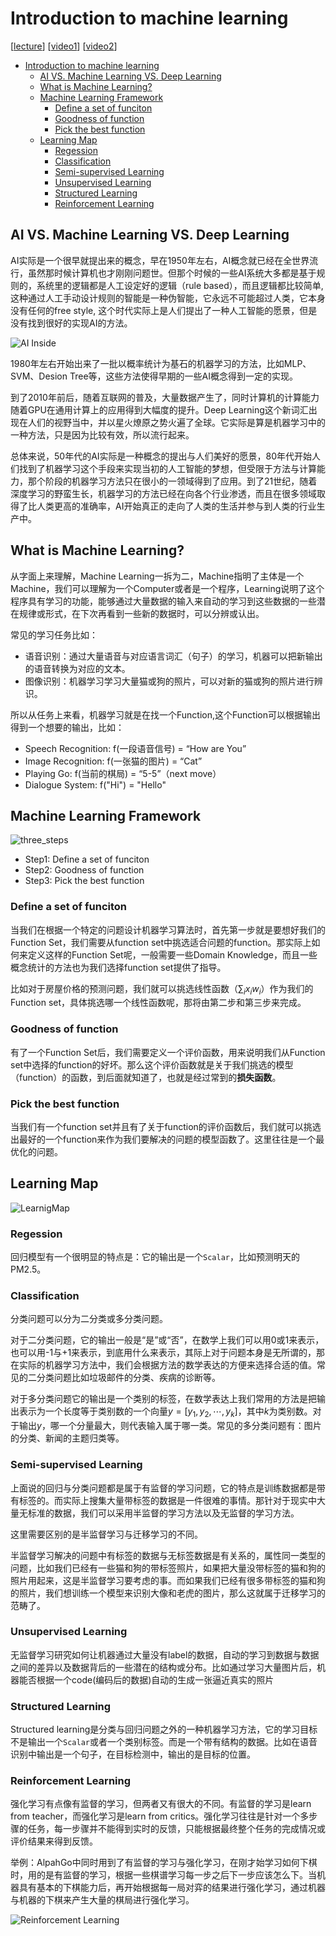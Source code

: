 # Introduction to machine learning

\[[lecture](../lectures/introduction.pdf)\]
\[[video1](https://youtu.be/CXgbekl66jc)\]
\[[video2](https://www.youtube.com/watch?v=On1N8u1z2Ng)\]

<!-- TOC -->

- [Introduction to machine learning](#introduction-to-machine-learning)
    - [AI VS. Machine Learning VS. Deep Learning](#ai-vs-machine-learning-vs-deep-learning)
    - [What is Machine Learning?](#what-is-machine-learning)
    - [Machine Learning Framework](#machine-learning-framework)
        - [Define a set of funciton](#define-a-set-of-funciton)
        - [Goodness of function](#goodness-of-function)
        - [Pick the best function](#pick-the-best-function)
    - [Learning Map](#learning-map)
        - [Regession](#regession)
        - [Classification](#classification)
        - [Semi-supervised Learning](#semi-supervised-learning)
        - [Unsupervised Learning](#unsupervised-learning)
        - [Structured Learning](#structured-learning)
        - [Reinforcement Learning](#reinforcement-learning)

<!-- /TOC -->


## AI VS. Machine Learning VS. Deep Learning

AI实际是一个很早就提出来的概念，早在1950年左右，AI概念就已经在全世界流行，虽然那时候计算机也才刚刚问题世。但那个时候的一些AI系统大多都是基于规则的，系统里的逻辑都是人工设定好的逻辑（rule based），而且逻辑都比较简单,这种通过人工手动设计规则的智能是一种伪智能，它永远不可能超过人类，它本身没有任何的free style, 这个时代实际上是人们提出了一种人工智能的愿景，但是没有找到很好的实现AI的方法。

![AI Inside](../images/001_ai_inside.jpg)

1980年左右开始出来了一批以概率统计为基石的机器学习的方法，比如MLP、SVM、Desion Tree等，这些方法使得早期的一些AI概念得到一定的实现。

到了2010年前后，随着互联网的普及，大量数据产生了，同时计算机的计算能力随着GPU在通用计算上的应用得到大幅度的提升。Deep Learning这个新词汇出现在人们的视野当中，并以星火燎原之势火遍了全球。它实际是算是机器学习中的一种方法，只是因为比较有效，所以流行起来。

总体来说，50年代的AI实际是一种概念的提出与人们美好的愿景，80年代开始人们找到了机器学习这个手段来实现当初的人工智能的梦想，但受限于方法与计算能力，那个阶段的机器学习方法只在很小的一领域得到了应用。到了21世纪，随着深度学习的野蛮生长，机器学习的方法已经在向各个行业渗透，而且在很多领域取得了比人类更高的准确率，AI开始真正的走向了人类的生活并参与到人类的行业生产中。


## What is Machine Learning?

从字面上来理解，Machine Learning一拆为二，Machine指明了主体是一个Machine，我们可以理解为一个Computer或者是一个程序，Learning说明了这个程序具有学习的功能，能够通过大量数据的输入来自动的学习到这些数据的一些潜在规律或形式，在下次再看到一些新的数据时，可以分辨或认出。

常见的学习任务比如：
- 语音识别：通过大量语音与对应语言词汇（句子）的学习，机器可以把新输出的语音转换为对应的文本。
- 图像识别：机器学习学习大量猫或狗的照片，可以对新的猫或狗的照片进行辨识。

所以从任务上来看，机器学习就是在找一个Function,这个Function可以根据输出得到一个想要的输出，比如：

- Speech Recognition: f(一段语音信号) = “How are You”
- Image Recognition: f(一张猫的图片) = “Cat”
- Playing Go: f(当前的棋局) = “5-5”（next move）
- Dialogue System: f("Hi") = "Hello"

## Machine Learning Framework

![three_steps](../images/002_three_steps.jpg)

- Step1: Define a set of funciton
- Step2: Goodness of function
- Step3: Pick the best function

### Define a set of funciton

当我们在根据一个特定的问题设计机器学习算法时，首先第一步就是要想好我们的Function Set，我们需要从function set中挑选适合问题的function。那实际上如何来定义这样的Function Set呢，一般需要一些Domain Knowledge，而且一些概念统计的方法也为我们选择function set提供了指导。

比如对于房屋价格的预测问题，我们就可以挑选线性函数（$\sum_i x_iw_i$）作为我们的Function set，具体挑选哪一个线性函数呢，那将由第二步和第三步来完成。

### Goodness of function

有了一个Function Set后，我们需要定义一个评价函数，用来说明我们从Function set中选择的function的好坏。那么这个评价函数就是关于我们挑选的模型（function）的函数，到后面就知道了，也就是经过常到的**损失函数**。

### Pick the best function

当我们有一个function set并且有了关于function的评价函数后，我们就可以挑选出最好的一个function来作为我们要解决的问题的模型函数了。这里往往是一个最优化的问题。


## Learning Map

![LearnigMap](../images/003_learning_map.jpg)

### Regession

回归模型有一个很明显的特点是：它的输出是一个`Scalar`，比如预测明天的PM2.5。

### Classification

分类问题可以分为二分类或多分类问题。

对于二分类问题，它的输出一般是“是”或“否”，在数学上我们可以用0或1来表示，也可以用-1与+1来表示，到底用什么来表示，其际上对于问题本身是无所谓的，那在实际的机器学习方法中，我们会根据方法的数学表达的方便来选择合适的值。常见的二分类问题比如垃圾邮件的分类、疾病的诊断等。

对于多分类问题它的输出是一个类别的标签，在数学表达上我们常用的方法是把输出表示为一个长度等于类别数的一个向量$y = [y_1,y_2,\cdots,y_k]$，其中$k$为类别数。对于输出$y$，哪一个分量最大，则代表输入属于哪一类。常见的多分类问题有：图片的分类、新闻的主题归类等。

### Semi-supervised Learning

上面说的回归与分类问题都是属于有监督的学习问题，它的特点是训练数据都是带有标签的。而实际上搜集大量带标签的数据是一件很难的事情。那针对于现实中大量无标准的数据，我们可以采用半监督的学习方法以及无监督的学习方法。

这里需要区别的是半监督学习与迁移学习的不同。

半监督学习解决的问题中有标签的数据与无标签数据是有关系的，属性同一类型的问题，比如我们已经有一些猫和狗的带标签照片，如果把大量没带标签的猫和狗的照片用起来，这是半监督学习要考虑的事。而如果我们已经有很多带标签的猫和狗的照片，我们想训练一个模型来识别大像和老虎的图片，那么这就属于迁移学习的范畴了。

### Unsupervised Learning

无监督学习研究如何让机器通过大量没有label的数据，自动的学习到数据与数据之间的差异以及数据背后的一些潜在的结构或分布。比如通过学习大量图片后，机器能否根据一个code(编码后的数据)自动的生成一张逼近真实的照片

### Structured Learning

Structured learning是分类与回归问题之外的一种机器学习方法，它的学习目标不是输出一个`Scalar`或者一个类别标签。而是一个带有结构的数据。比如在语音识别中输出是一个句子，在目标检测中，输出的是目标的位置。


### Reinforcement Learning

强化学习有点像有监督的学习，但两者又有很大的不同。有监督的学习是learn from teacher，而强化学习是learn from critics。强化学习往往是针对一个多步骤的任务，每一步骤并不能得到实时的反馈，只能根据最终整个任务的完成情况或评价结果来得到反馈。

举例：AlpahGo中同时用到了有监督的学习与强化学习，在刚才始学习如何下棋时，用的是有监督的学习，根据一些棋谱学习每一步之后下一步应该怎么下。当机器具有基本的下棋能力后，再开始根据每一局对弈的结果进行强化学习，通过机器与机器的下棋来产生大量的棋局进行强化学习。

![Reinforcement Learning](../images/004_reinforcement_learning.jpg)








